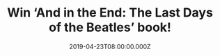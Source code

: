 ---
campaign-uuid: "c-9f389484-402b-4604-9e07-9e58f442767d"
type: "Competition"
category: "Gifts"
date: "2019-04-23T08:00:00.000Z"
end-date: "2019-05-23T22:59:00.000Z"
disable-form: false
is_promoted: false
has_entry_page: true
title: "Win ‘And in the End: The Last Days of the Beatles’ book!"
competition-description: "<p>‘And in the End: The Last Days of the Beatles’ book follow\
  \ the story of the last acrimonious days of the Beatles, a final chapter reconstructing\
  \ for the first time the seismic events of 1969, the year that saw the band reach\
  \ new highs of musical creativity and new lows of internal strife. Two years after\
  \ Flower Power and the hippie idealism of the Summer of Love, the Sixties dream\
  \ had perished on the vine.</p>\n<p>We have a copy of their final chapter to one\
  \ lucky member to win. If you are their biggest fan, enter below for a chance to\
  \ win.</p>\n"
hero-header: "Win ‘And in the End: The Last Days of the Beatles’ book!"
terms-confirmation: "N/A"
banner-img: "https://assets.expresslyapp.com/asset-0ca6e13b-0b31-48f1-a405-a66f43fde40b.jpg"
logo-left-href: "http://club.expressly.io"
logo-left-image: "https://assets.expresslyapp.com/asset-f2f51da9-f638-4123-955e-ab6e7f4b0d14.jpg"
logo-left-title: "Expressly Club"
bg-image-hero: "https://assets.expresslyapp.com/asset-17482986-1a61-4ba5-b507-79f4a96d9371.jpg"
bg-image-first: "https://assets.expresslyapp.com/asset-3f1a1794-b828-4ca3-904a-c4b3e5500dc3.jpg"
section1-content: "<p>This is the story of the last acrimonious days of the Beatles,\
  \ a final chapter reconstructing for the first time the seismic events of 1969,\
  \ the year that saw the band reach new highs of musical creativity and new lows\
  \ of internal strife. Two years after Flower Power and the hippie idealism of the\
  \ Summer of Love, the Sixties dream had perished on the vine.</p>\n<p>By 1969, violence\
  \ and vindictiveness had replaced the Beatles' own mantra of peace and love, and\
  \ Vietnam and the Cold War had supplanted hope and optimism. And just as the decade\
  \ foundered on the altar of a cold, harsh reality, so too did the Beatles.In the\
  \ midst of this rancour, however, emerged the disharmony of Let It Be and the ragged\
  \ genius of Abbey Road, their incredible farewell love letter to the world.</p>\n\
  <p>If you want to know more about the band, we are giving away a copy of ‘And in\
  \ the End: The Last Days of the Beatles’ book. Think no more and enter the form\
  \ below for a chance to win now!</p>\n"
entry-title: "Win ‘And in the End: The Last Days of the Beatles’ book!"
entry-content: "<p>Enter the draw to win ‘And in the End: The Last Days of the Beatles’\
  \ book by entering below before 23:59 on 23rd of May 2019.</p>\n"
has-winner: false
prize-description: "‘And in the End: The Last Days of the Beatles’ book!"
special-conditions: "Multiple entries are allowed up to one every day.\r\nThis competition\
  \ is also available on: https://aaa.nme.com/competitions/\r\nbeatles-the-last-days-book-giveaway"
country-restrictions:
- "GB"
---
